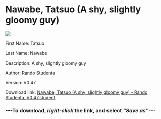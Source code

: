 # Nawabe, Tatsuo (A shy, slightly gloomy guy)

<img src = "https://raw.githubusercontent.com/Arbiter1223/Daigaku-Gurashi-Custom-Students/master/Students/Files/Nawabe%2C%20Tatsuo%20(A%20shy%2C%20slightly%20gloomy%20guy).png">

First Name: Tatsuo

Last Name: Nawabe

Description: A shy, slightly gloomy guy

Author: Rando Studenta

Version: V0.47

Download link: <a href="https://raw.githubusercontent.com/Arbiter1223/Daigaku-Gurashi-Custom-Students/master/Students/Files/Nawabe%2C%20Tatsuo%20(A%20shy%2C%20slightly%20gloomy%20guy)%20-%20Rando%20Studenta%2C%20V0.47.student">Nawabe, Tatsuo (A shy, slightly gloomy guy) - Rando Studenta, V0.47.student</a>

### ---**To download, _right-click_ the link, and select _"Save as"_**---
